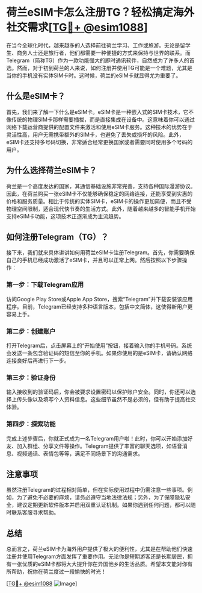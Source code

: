 # 荷兰eSIM卡怎么注册TG？轻松搞定海外社交需求[[TG💪+ @esim1088](https://t.me/s/esim1088)]

在当今全球化时代，越来越多的人选择前往荷兰学习、工作或旅游。无论是留学生、商务人士还是旅行者，他们都需要一种便捷的方式来保持与世界的联系。而Telegram（简称TG）作为一款功能强大的即时通讯软件，自然成为了许多人的首选。然而，对于初到荷兰的人来说，如何注册并使用TG可能是一个难题，尤其是当你的手机没有实体SIM卡时。这时候，荷兰的eSIM卡就显得尤为重要了。

## 什么是eSIM卡？

首先，我们来了解一下什么是eSIM卡。eSIM卡是一种嵌入式的SIM卡技术，它不像传统的物理SIM卡那样需要插拔，而是直接集成在设备中。这意味着你可以通过网络下载运营商提供的配置文件来激活和使用eSIM卡服务。这种技术的优势在于灵活性高，用户无需携带额外的SIM卡，也避免了丢失或损坏的风险。此外，eSIM卡还支持多号码切换，非常适合经常更换国家或者需要同时使用多个号码的用户。

## 为什么选择荷兰eSIM卡？

荷兰是一个高度发达的国家，其通信基础设施非常完善，支持各种国际漫游协议。因此，在荷兰购买一张eSIM卡不仅能够确保稳定的网络连接，还能享受到实惠的价格和服务质量。相比于传统的实体SIM卡，eSIM卡的操作更加简便，而且不受物理空间限制，适合现代快节奏的生活方式。此外，随着越来越多的智能手机开始支持eSIM卡功能，这项技术正逐渐成为主流趋势。

## 如何注册Telegram（TG）？

接下来，我们就来具体讲讲如何用荷兰eSIM卡注册Telegram。首先，你需要确保自己的手机已经成功激活了eSIM卡，并且可以正常上网。然后按照以下步骤操作：

### 第一步：下载Telegram应用

访问Google Play Store或Apple App Store，搜索“Telegram”并下载安装该应用程序。目前，Telegram已经支持多种语言版本，包括中文简体，这使得新用户更容易上手。

### 第二步：创建账户

打开Telegram后，点击屏幕上的“开始使用”按钮，接着输入你的手机号码。系统会发送一条包含验证码的短信至你的手机。如果你使用的是eSIM卡，请确认网络连接良好后再进行下一步。

### 第三步：验证身份

输入接收到的验证码后，你会被要求设置密码以保护账户安全。同时，你还可以选择上传头像以及填写个人资料信息。这些细节虽然不是必须的，但有助于提高社交体验。

### 第四步：探索功能

完成上述步骤后，你就正式成为一名Telegram用户啦！此时，你可以开始添加好友、加入群组、分享文件等操作。Telegram提供了丰富的聊天选项，如语音消息、视频通话、表情包等等，满足不同场景下的沟通需求。

## 注意事项

虽然注册Telegram的过程相对简单，但在实际使用过程中仍需注意一些事项。例如，为了避免不必要的麻烦，请务必遵守当地法律法规；另外，为了保障隐私安全，建议定期更新软件版本并启用双重认证机制。如果你遇到任何问题，都可以随时联系客服寻求帮助。

## 总结

总而言之，荷兰eSIM卡为海外用户提供了极大的便利性，尤其是在帮助他们快速注册并使用Telegram方面发挥了重要作用。无论你是短期游客还是长期居民，拥有一张优质的eSIM卡都将大大提升你在异国他乡的生活品质。希望本文能对你有所帮助，祝你在荷兰度过一段愉快的时光！

[[TG💪+ @esim1088](https://t.me/s/esim1088) ![Image](https://i.postimg.cc/4NQfJmqS/Snipaste-2025-05-13-00-14-12.png)]